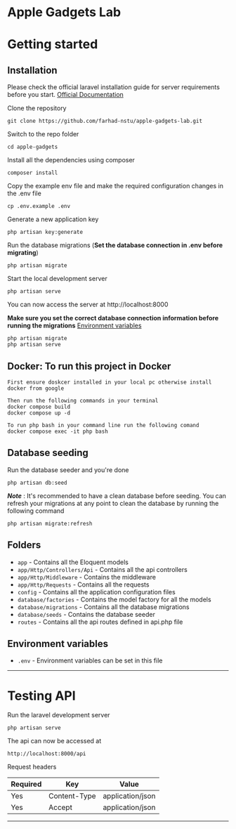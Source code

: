 # Apple Gadgets Lab

# Getting started

## Installation

Please check the official laravel installation guide for server requirements before you start. [Official Documentation](https://laravel.com/docs/10.x)
 
Clone the repository

    git clone https://github.com/farhad-nstu/apple-gadgets-lab.git

Switch to the repo folder

    cd apple-gadgets

Install all the dependencies using composer

    composer install

Copy the example env file and make the required configuration changes in the .env file

    cp .env.example .env

Generate a new application key

    php artisan key:generate

Run the database migrations (**Set the database connection in .env before migrating**)

    php artisan migrate

Start the local development server

    php artisan serve

You can now access the server at http://localhost:8000

    
**Make sure you set the correct database connection information before running the migrations** [Environment variables](#environment-variables)

    php artisan migrate
    php artisan serve

## Docker: To run this project in Docker
    First ensure doskcer installed in your local pc otherwise install docker from google

    Then run the following commands in your terminal
    docker compose build
    docker compose up -d

    To run php bash in your command line run the following comand
    docker compose exec -it php bash
    
## Database seeding

Run the database seeder and you're done

    php artisan db:seed

***Note*** : It's recommended to have a clean database before seeding. You can refresh your migrations at any point to clean the database by running the following command

    php artisan migrate:refresh

## Folders

- `app` - Contains all the Eloquent models
- `app/Http/Controllers/Api` - Contains all the api controllers
- `app/Http/Middleware` - Contains the middleware
- `app/Http/Requests` - Contains all the requests
- `config` - Contains all the application configuration files
- `database/factories` - Contains the model factory for all the models
- `database/migrations` - Contains all the database migrations
- `database/seeds` - Contains the database seeder
- `routes` - Contains all the api routes defined in api.php file

## Environment variables

- `.env` - Environment variables can be set in this file

----------

# Testing API

Run the laravel development server

    php artisan serve

The api can now be accessed at

    http://localhost:8000/api

Request headers

| **Required** 	| **Key**              	| **Value**            	|
|----------	|------------------	|------------------	|
| Yes      	| Content-Type     	| application/json 	|
| Yes      	| Accept        	| application/json	|
----------
